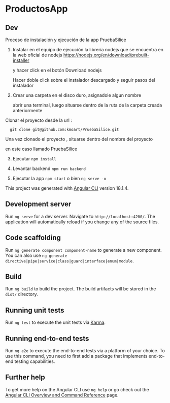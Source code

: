 # ProductosApp

## Dev

Proceso de instalación y ejecución de la app PruebaSilice

1. Instalar en el equipo de ejecución la librería nodejs que se
    encuentra en la web oficial de nodejs https://nodejs.org/en/download/prebuilt-installer

    y hacer click en el botón Download nodejs

    Hacer doble click sobre el instalador descargado y seguir pasos del instalador


2.  Crear una carpeta en el disco duro, asignadole algun nombre

    abrir una terminal, luego situarse dentro de la ruta de la carpeta creada anteriormente

  Clonar el proyecto desde la url : 

      git clone git@github.com:kmoart/PruebaSilice.git

  Una vez clonado el proyecto , situarse dentro del nombre del proyecto

  en este caso llamado PruebaSilice

3. Ejecutar ```npm install```

3. Levantar backend ```npm run backend```

4. Ejecutar la app ```npm start``` o bien ```ng serve -o```


This project was generated with [Angular CLI](https://github.com/angular/angular-cli) version 18.1.4.

## Development server

Run `ng serve` for a dev server. Navigate to `http://localhost:4200/`. The application will automatically reload if you change any of the source files.

## Code scaffolding

Run `ng generate component component-name` to generate a new component. You can also use `ng generate directive|pipe|service|class|guard|interface|enum|module`.

## Build

Run `ng build` to build the project. The build artifacts will be stored in the `dist/` directory.

## Running unit tests

Run `ng test` to execute the unit tests via [Karma](https://karma-runner.github.io).

## Running end-to-end tests

Run `ng e2e` to execute the end-to-end tests via a platform of your choice. To use this command, you need to first add a package that implements end-to-end testing capabilities.

## Further help

To get more help on the Angular CLI use `ng help` or go check out the [Angular CLI Overview and Command Reference](https://angular.dev/tools/cli) page.


